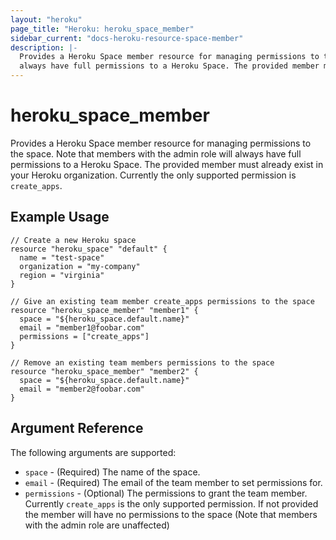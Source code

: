 ```yaml
---
layout: "heroku"
page_title: "Heroku: heroku_space_member"
sidebar_current: "docs-heroku-resource-space-member"
description: |-
  Provides a Heroku Space member resource for managing permissions to the space. Note that members with the admin role will
  always have full permissions to a Heroku Space. The provided member must already exist in your Heroku organization.
---
```


# heroku\_space\_member

Provides a Heroku Space member resource for managing permissions to the space. Note that members with the admin role will always have full permissions to a Heroku Space. The provided member must already exist in your Heroku organization. Currently the only supported permission is `create_apps`.

## Example Usage

```hcl
// Create a new Heroku space
resource "heroku_space" "default" {
  name = "test-space"
  organization = "my-company"
  region = "virginia"
}

// Give an existing team member create_apps permissions to the space
resource "heroku_space_member" "member1" {
  space = "${heroku_space.default.name}"
  email = "member1@foobar.com"
  permissions = ["create_apps"]
}

// Remove an existing team members permissions to the space
resource "heroku_space_member" "member2" {
  space = "${heroku_space.default.name}"
  email = "member2@foobar.com"
}
```

## Argument Reference

The following arguments are supported:

* `space` - (Required) The name of the space.
* `email` - (Required) The email of the team member to set permissions for.
* `permissions` - (Optional) The permissions to grant the team member. Currently `create_apps` is the only supported permission. If not provided the member will have no permissions to the space (Note that members with the admin role are unaffected)
